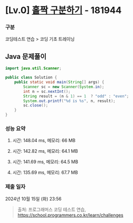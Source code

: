# [Lv.0] [홀짝 구분하기](https://school.programmers.co.kr/learn/courses/30/lessons/181944?language=java) - 181944 

### 구분

코딩테스트 연습 > 코딩 기초 트레이닝

## Java 문제풀이

```java
import java.util.Scanner;

public class Solution {
    public static void main(String[] args) {
        Scanner sc = new Scanner(System.in);
        int n = sc.nextInt();
        String result = (n & 1) == 1  ? "odd" : "even";
        System.out.printf("%d is %s", n, result);
        sc.close();
    }
}
```

### 성능 요약

1. 시간: 148.04 ms, 메모리: 66 MB

2. 시간: 142.82 ms, 메모리: 64.1 MB
3. 시간: 141.69 ms, 메모리: 64.5 MB
4. 시간: 135.69 ms, 메모리: 67.7 MB

### 제출 일자

2024년 10월 15일 (화) 23:56

> 출처: 프로그래머스 코딩 테스트 연습, https://school.programmers.co.kr/learn/challenges